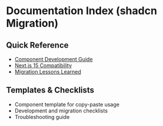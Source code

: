 # Documentation Index (shadcn Migration)

## Quick Reference
- [Component Development Guide](./COMPONENT_DEVELOPMENT_GUIDE.md)
- [Next.js 15 Compatibility](./NEXTJS_15_COMPATIBILITY.md)
- [Migration Lessons Learned](./SHADCN_MIGRATION_LESSONS.md)

## Templates & Checklists
- Component template for copy-paste usage
- Development and migration checklists
- Troubleshooting guide
